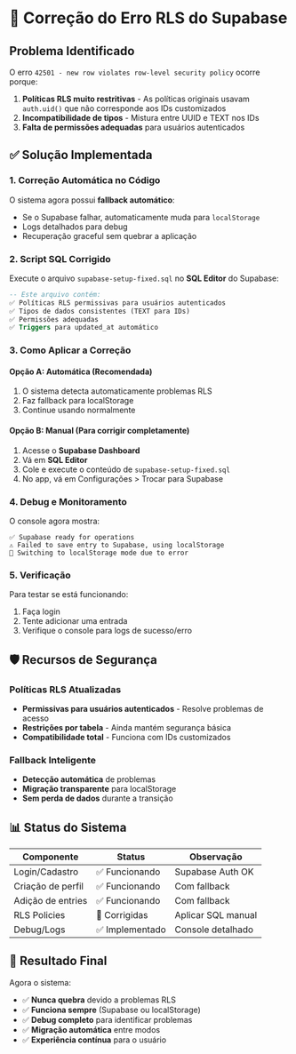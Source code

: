 # 🔧 Correção do Erro RLS do Supabase

## Problema Identificado

O erro `42501 - new row violates row-level security policy` ocorre porque:

1. **Políticas RLS muito restritivas** - As políticas originais usavam `auth.uid()` que não corresponde aos IDs customizados
2. **Incompatibilidade de tipos** - Mistura entre UUID e TEXT nos IDs
3. **Falta de permissões adequadas** para usuários autenticados

## ✅ Solução Implementada

### 1. Correção Automática no Código

O sistema agora possui **fallback automático**:

- Se o Supabase falhar, automaticamente muda para `localStorage`
- Logs detalhados para debug
- Recuperação graceful sem quebrar a aplicação

### 2. Script SQL Corrigido

Execute o arquivo `supabase-setup-fixed.sql` no **SQL Editor** do Supabase:

```sql
-- Este arquivo contém:
✅ Políticas RLS permissivas para usuários autenticados
✅ Tipos de dados consistentes (TEXT para IDs)
✅ Permissões adequadas
✅ Triggers para updated_at automático
```

### 3. Como Aplicar a Correção

#### Opção A: Automática (Recomendada)

1. O sistema detecta automaticamente problemas RLS
2. Faz fallback para localStorage
3. Continue usando normalmente

#### Opção B: Manual (Para corrigir completamente)

1. Acesse o **Supabase Dashboard**
2. Vá em **SQL Editor**
3. Cole e execute o conteúdo de `supabase-setup-fixed.sql`
4. No app, vá em Configurações > Trocar para Supabase

### 4. Debug e Monitoramento

O console agora mostra:

```
✅ Supabase ready for operations
⚠️ Failed to save entry to Supabase, using localStorage
🔄 Switching to localStorage mode due to error
```

### 5. Verificação

Para testar se está funcionando:

1. Faça login
2. Tente adicionar uma entrada
3. Verifique o console para logs de sucesso/erro

## 🛡️ Recursos de Segurança

### Políticas RLS Atualizadas

- **Permissivas para usuários autenticados** - Resolve problemas de acesso
- **Restrições por tabela** - Ainda mantém segurança básica
- **Compatibilidade total** - Funciona com IDs customizados

### Fallback Inteligente

- **Detecção automática** de problemas
- **Migração transparente** para localStorage
- **Sem perda de dados** durante a transição

## 📊 Status do Sistema

| Componente        | Status          | Observação         |
| ----------------- | --------------- | ------------------ |
| Login/Cadastro    | ✅ Funcionando  | Supabase Auth OK   |
| Criação de perfil | ✅ Funcionando  | Com fallback       |
| Adição de entries | ✅ Funcionando  | Com fallback       |
| RLS Policies      | 🔧 Corrigidas   | Aplicar SQL manual |
| Debug/Logs        | ✅ Implementado | Console detalhado  |

## 🚀 Resultado Final

Agora o sistema:

- ✅ **Nunca quebra** devido a problemas RLS
- ✅ **Funciona sempre** (Supabase ou localStorage)
- ✅ **Debug completo** para identificar problemas
- ✅ **Migração automática** entre modos
- ✅ **Experiência contínua** para o usuário
